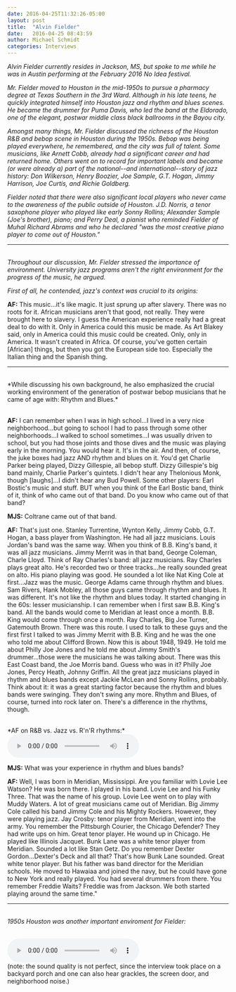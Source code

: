 ```yaml
---
date: 2016-04-25T11:32:26-05:00
layout: post
title:  "Alvin Fielder"
date:   2016-04-25 08:43:59
author: Michael Schmidt
categories: Interviews
---
```

*Alvin Fielder currently resides in Jackson, MS, but spoke to me while he was in Austin performing at the February 2016 No Idea festival.*

*Mr. Fielder moved to Houston in the mid-1950s to pursue a pharmacy degree at Texas Southern in the 3rd Ward. Although in his late teens, he quickly integrated himself into Houston jazz and rhythm and blues scenes. He became the drummer for Puma Davis, who led the band at the Eldorado, one of the elegant, postwar middle class black ballrooms in the Bayou city.* 

*Amongst many things, Mr. Fielder discussed the richness of the Houston R&B and bebop scene in Houston during the 1950s. Bebop was being played everywhere, he remembered, and the city was full of talent. Some musicians, like Arnett Cobb, already had a significant career and had returned home. Others went on to record for important labels and became (or were already a) part of the national--and international--story of jazz history: Don Wilkerson, Henry Boozier, Joe Sample, G.T. Hogan, Jimmy Harrison, Joe Curtis, and Richie Goldberg.*

*Fielder noted that there were also significant local players who never came to the awareness of the public outside of Houston. J.D. Norris, a tenor saxophone player who played like early Sonny Rollins; Alexander Sample (Joe's brother), piano; and Perry Deal, a pianist who reminded Fielder of Muhal Richard Abrams and who he declared "was the most creative piano player to come out of Houston."*

----

<br>*Throughout our discussion, Mr. Fielder stressed the importance of environment. University jazz programs aren't the right environment for the progress of the music, he argued.* 

*First of all, he contended, jazz's context was crucial to its origins:*<br>

**AF:** This music...it's like magic. It just sprung up after slavery. There was no roots for it. African musicians aren't that good, not really. They were brought here to slavery. I guess the American experience really had a great deal to do with it. Only in America could this music be made. As Art Blakey said, only in America could this music could be created. Only, only in America. It wasn't created in Africa. Of course, you've gotten certain [African] things, but then you got the European side too. Especially the Italian thing and the Spanish thing.

----
<br>
*While discussing his own background, he also emphasized the crucial working environment of the generation of postwar bebop musicians that he came of age with: Rhythm and Blues.*

<br>**AF:** I can remember when I was in high school...I lived in a very nice neighborhood...but going to school I had to pass through some other neighborhoods...I walked to school sometimes...I was usually driven to school, but you had those joints and those dives and the music was playing early in the morning. You would hear it. It's in the air. And then, of course, the juke boxes had jazz AND rhythm and blues on it. You'd get Charlie Parker being played, Dizzy Gillespie, all bebop stuff. Dizzy Gillespie's big band mainly, Charlie Parker's quintets. I didn't hear any Thelonious Monk, though [laughs]...I didn't hear any Bud Powell. Some other players: Earl Bostic's music and stuff. BUT when you think of the Earl Bostic band, think of it, think of who came out of that band. Do you know who came out of that band?

**MJS:** Coltrane came out of that band.

**AF:** That's just one. Stanley Turrentine, Wynton Kelly, Jimmy Cobb, G.T. Hogan, a bass player from Washington. He had all jazz musicians. Louis Jordan's band was the same way. When you think of B.B. King's band, it was all jazz musicians. Jimmy Merrit was in that band, George Coleman, Charle Lloyd. Think of Ray Charles's band: all jazz musicians. Ray Charles plays great alto. He's recorded two or three tracks...he really sounded great on alto. His piano playing was good. He sounded a lot like Nat King Cole at first...Jazz was the music. George Adams came through rhythm and blues. Sam Rivers, Hank Mobley, all those guys came through rhythm and blues. It was different. It's not like the rhythm and blues today. It started changing in the 60s: lesser musicianship. I can remember when I first saw B.B. King's band. All the bands would come to Meridian at least once a month. B.B. King would come through once a month. Ray Charles, Big Joe Turner, Gatemouth Brown. There was this route. I used to talk to these guys and the first first I talked to was Jimmy Merrit with B.B. King and he was the one who told me about Clifford Brown. Now this is about 1948, 1949. He told me about Philly Joe Jones and he told me about Jimmy Smith's drummer...those were the musicians he was talking about. There was this East Coast band, the Joe Morris band. Guess who was in it? Philly Joe Jones, Percy Heath, Johnny Griffin. All the great jazz musicians played in rhythm and blues bands except Jackie McLean and Sonny Rollins, probably. Think about it: it was a great starting factor because the rhythm and blues bands were swinging. They don't swing any more. Rhythm and Blues, of course, turned into rock later on. There's a difference in the rhythms, though.

<br>
*AF on R&B vs. Jazz vs. R'n'R rhythms:* 
<audio controls>
  <source src="/assets/Rhythms.mp3" type="audio/mpeg">
  Your browser does not support the audio tag.
</audio>  
 <br> 


**MJS:** What was your experience in rhythm and blues bands?

**AF:** Well, I was born in Meridian, Mississippi. Are you familiar with Lovie Lee Watson? He was born there. I played in his band. Lovie Lee and his Funky Three. That was the name of his group. Lovie Lee went on to play with Muddy Waters. A lot of great musicians came out of Meridian. Big Jimmy Cole called his band Jimmy Cole and his Mighty Rockers. However, they were playing jazz. Jay Crosby: tenor player from Meridian, went into the army. You remember the Pittsburgh Courier, the Chicago Defender? They had write ups on him. Great tenor player. He wound up in Chicago. He played like Illinois Jacquet. Bunk Lane was a white tenor player from Meridian. Sounded a lot like Stan Getz. Do you remember Dexter Gordon...Dexter's Deck and all that? That's how Bunk Lane sounded. Great white tenor player. But his father was band director for the Meridian schools. He moved to Hawaiaa and joined the navy, but he could have gone to New York and really played. You had several drummers from there. You remember Freddie Waits? Freddie was from Jackson. We both started playing around the same time."<br>

----

<br>*1950s Houston was another important enviroment for Fielder:*  
<br>  

<audio controls>
  <source src="/assets/Houston.mp3" type="audio/mpeg">
  Your browser does not support the audio tag.
</audio>
<br>
(note: the sound quality is not perfect, since the interview took place on a backyard porch and one can also hear grackles, the screen door, and neighborhood noise.)
